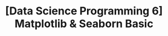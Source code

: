 ---
title: "[Data Science Programming 6] Matplotlib & Seaborn Basic"
tags: Data-Science Statistics Python
toc: true
---